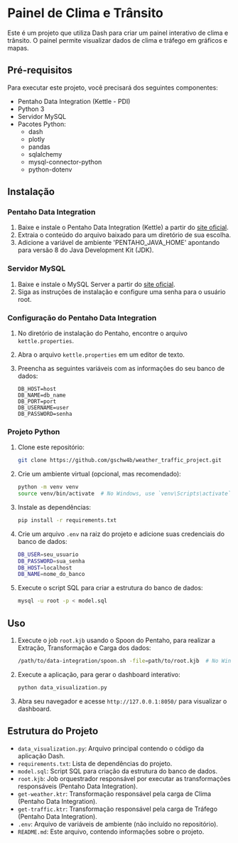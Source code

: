 # Painel de Clima e Trânsito

Este é um projeto que utiliza Dash para criar um painel interativo de clima e trânsito. O painel permite visualizar dados de clima e tráfego em gráficos e mapas.

## Pré-requisitos

Para executar este projeto, você precisará dos seguintes componentes:

- Pentaho Data Integration (Kettle - PDI)
- Python 3
- Servidor MySQL
- Pacotes Python:
  - dash
  - plotly
  - pandas
  - sqlalchemy
  - mysql-connector-python
  - python-dotenv

## Instalação

### Pentaho Data Integration

1. Baixe e instale o Pentaho Data Integration (Kettle) a partir do [site oficial](https://privatefilesbucket-community-edition.s3.us-west-2.amazonaws.com/9.4.0.0-343/ce/client-tools/pdi-ce-9.4.0.0-343.zip).
2. Extraia o conteúdo do arquivo baixado para um diretório de sua escolha.
3. Adicione a variável de ambiente 'PENTAHO_JAVA_HOME' apontando para versão 8 do Java Development Kit (JDK).

### Servidor MySQL

1. Baixe e instale o MySQL Server a partir do [site oficial](https://dev.mysql.com/downloads/mysql/).
2. Siga as instruções de instalação e configure uma senha para o usuário root.

### Configuração do Pentaho Data Integration

1. No diretório de instalação do Pentaho, encontre o arquivo `kettle.properties`.
2. Abra o arquivo `kettle.properties` em um editor de texto.
3. Preencha as seguintes variáveis com as informações do seu banco de dados:

    ```properties
    DB_HOST=host
    DB_NAME=db_name
    DB_PORT=port
    DB_USERNAME=user
    DB_PASSWORD=senha
    ```

### Projeto Python

1. Clone este repositório:

    ```sh
    git clone https://github.com/gschw4b/weather_traffic_project.git
    ```

2. Crie um ambiente virtual (opcional, mas recomendado):

    ```sh
    python -m venv venv
    source venv/bin/activate  # No Windows, use `venv\Scripts\activate`
    ```

3. Instale as dependências:

    ```sh
    pip install -r requirements.txt
    ```

4. Crie um arquivo `.env` na raiz do projeto e adicione suas credenciais do banco de dados:

    ```bash
    DB_USER=seu_usuario
    DB_PASSWORD=sua_senha
    DB_HOST=localhost
    DB_NAME=nome_do_banco
    ```

5. Execute o script SQL para criar a estrutura do banco de dados:

    ```sh
    mysql -u root -p < model.sql
    ```

## Uso

1. Execute o job `root.kjb` usando o Spoon do Pentaho, para realizar a Extração, Transformação e Carga dos dados:

    ```sh
    /path/to/data-integration/spoon.sh -file=path/to/root.kjb  # No Windows, use `spoon.bat` em vez de `spoon.sh`
    ```

2. Execute a aplicação, para gerar o dashboard interativo:

    ```sh
    python data_visualization.py
    ```

3. Abra seu navegador e acesse `http://127.0.0.1:8050/` para visualizar o dashboard.

## Estrutura do Projeto

- `data_visualization.py`: Arquivo principal contendo o código da aplicação Dash.
- `requirements.txt`: Lista de dependências do projeto.
- `model.sql`: Script SQL para criação da estrutura do banco de dados.
- `root.kjb`: Job orquestrador responsável por executar as transformações responsáveis (Pentaho Data Integration).
- `get-weather.ktr`: Transformação responsável pela carga de Clima (Pentaho Data Integration).
- `get-traffic.ktr`: Transformação responsável pela carga de Tráfego (Pentaho Data Integration).
- `.env`: Arquivo de variáveis de ambiente (não incluído no repositório).
- `README.md`: Este arquivo, contendo informações sobre o projeto.